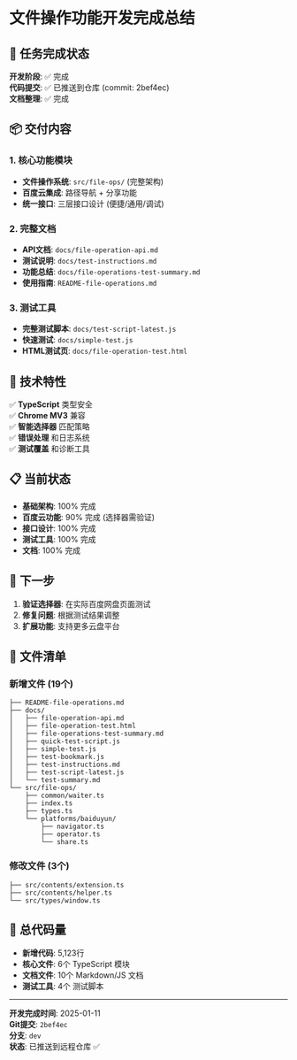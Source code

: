 # 文件操作功能开发完成总结

## 🎉 任务完成状态

**开发阶段**: ✅ 完成  
**代码提交**: ✅ 已推送到仓库 (commit: 2bef4ec)  
**文档整理**: ✅ 完成  

## 📦 交付内容

### 1. 核心功能模块
- **文件操作系统**: `src/file-ops/` (完整架构)
- **百度云集成**: 路径导航 + 分享功能
- **统一接口**: 三层接口设计 (便捷/通用/调试)

### 2. 完整文档
- **API文档**: `docs/file-operation-api.md`
- **测试说明**: `docs/test-instructions.md`
- **功能总结**: `docs/file-operations-test-summary.md`
- **使用指南**: `README-file-operations.md`

### 3. 测试工具
- **完整测试脚本**: `docs/test-script-latest.js`
- **快速测试**: `docs/simple-test.js`
- **HTML测试页**: `docs/file-operation-test.html`

## 🔧 技术特性

✅ **TypeScript** 类型安全  
✅ **Chrome MV3** 兼容  
✅ **智能选择器** 匹配策略  
✅ **错误处理** 和日志系统  
✅ **测试覆盖** 和诊断工具  

## 📋 当前状态

- **基础架构**: 100% 完成
- **百度云功能**: 90% 完成 (选择器需验证)
- **接口设计**: 100% 完成
- **测试工具**: 100% 完成
- **文档**: 100% 完成

## 🚀 下一步

1. **验证选择器**: 在实际百度网盘页面测试
2. **修复问题**: 根据测试结果调整
3. **扩展功能**: 支持更多云盘平台

## 📁 文件清单

### 新增文件 (19个)
```
├── README-file-operations.md
├── docs/
│   ├── file-operation-api.md
│   ├── file-operation-test.html
│   ├── file-operations-test-summary.md
│   ├── quick-test-script.js
│   ├── simple-test.js
│   ├── test-bookmark.js
│   ├── test-instructions.md
│   ├── test-script-latest.js
│   └── test-summary.md
└── src/file-ops/
    ├── common/waiter.ts
    ├── index.ts
    ├── types.ts
    └── platforms/baiduyun/
        ├── navigator.ts
        ├── operator.ts
        └── share.ts
```

### 修改文件 (3个)
```
├── src/contents/extension.ts
├── src/contents/helper.ts
└── src/types/window.ts
```

## 🎯 总代码量

- **新增代码**: 5,123行
- **核心文件**: 6个 TypeScript 模块
- **文档文件**: 10个 Markdown/JS 文档
- **测试工具**: 4个 测试脚本

---

**开发完成时间**: 2025-01-11  
**Git提交**: `2bef4ec`  
**分支**: `dev`  
**状态**: 已推送到远程仓库 ✅ 